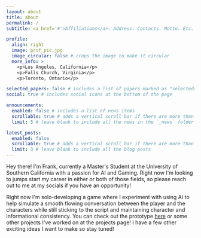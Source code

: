 ```yaml
---
layout: about
title: about
permalink: /
subtitle: <a href='#'>Affiliations</a>. Address. Contacts. Motto. Etc.

profile:
  align: right
  image: prof_pic.jpg
  image_circular: false # crops the image to make it circular
  more_info: >
    <p>Los Angeles, California</p>
    <p>Falls Church, Virginia</p>
    <p>Toronto, Ontario</p>

selected_papers: false # includes a list of papers marked as "selected={true}"
social: true # includes social icons at the bottom of the page

announcements:
  enabled: false # includes a list of news items
  scrollable: true # adds a vertical scroll bar if there are more than 3 news items
  limit: 5 # leave blank to include all the news in the `_news` folder

latest_posts:
  enabled: false
  scrollable: true # adds a vertical scroll bar if there are more than 3 new posts items
  limit: 3 # leave blank to include all the blog posts
---
```


Hey there! I'm Frank, currently a Master's Student at the University of Southern California with a passion for AI and Gaming. Right now I'm looking to jumps start my career in either or both of those fields, so please reach out to me at my socials if you have an opportunity!

Right now I'm solo-developing a game where I experiment with using AI to help simulate a smooth flowing conversation between the player and the characters while still sticking to the script and maintaining character and informational consistency. You can check out the prototype [here](https://phrancium.itch.io/a-short-quest) or some other projects I've worked on at the projects page! I have a few other exciting ideas I want to make so stay tuned!

